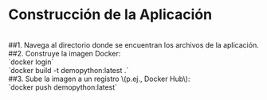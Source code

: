 # Construcción de la Aplicación<br>
<br>
##1. Navega al directorio donde se encuentran los archivos de la aplicación.
<br>
##2. Construye la imagen Docker:<br>
   `docker login`
<br>
   `docker build -t demopython:latest .`
<br>
##3. Sube la imagen a un registro \(p.ej., Docker Hub\):<br>
   `docker push demopython:latest`
